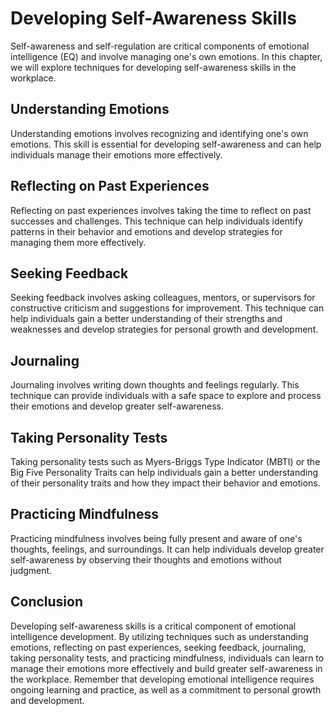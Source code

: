Developing Self-Awareness Skills
===============================================================================

Self-awareness and self-regulation are critical components of emotional intelligence (EQ) and involve managing one's own emotions. In this chapter, we will explore techniques for developing self-awareness skills in the workplace.

Understanding Emotions
----------------------

Understanding emotions involves recognizing and identifying one's own emotions. This skill is essential for developing self-awareness and can help individuals manage their emotions more effectively.

Reflecting on Past Experiences
------------------------------

Reflecting on past experiences involves taking the time to reflect on past successes and challenges. This technique can help individuals identify patterns in their behavior and emotions and develop strategies for managing them more effectively.

Seeking Feedback
----------------

Seeking feedback involves asking colleagues, mentors, or supervisors for constructive criticism and suggestions for improvement. This technique can help individuals gain a better understanding of their strengths and weaknesses and develop strategies for personal growth and development.

Journaling
----------

Journaling involves writing down thoughts and feelings regularly. This technique can provide individuals with a safe space to explore and process their emotions and develop greater self-awareness.

Taking Personality Tests
------------------------

Taking personality tests such as Myers-Briggs Type Indicator (MBTI) or the Big Five Personality Traits can help individuals gain a better understanding of their personality traits and how they impact their behavior and emotions.

Practicing Mindfulness
----------------------

Practicing mindfulness involves being fully present and aware of one's thoughts, feelings, and surroundings. It can help individuals develop greater self-awareness by observing their thoughts and emotions without judgment.

Conclusion
----------

Developing self-awareness skills is a critical component of emotional intelligence development. By utilizing techniques such as understanding emotions, reflecting on past experiences, seeking feedback, journaling, taking personality tests, and practicing mindfulness, individuals can learn to manage their emotions more effectively and build greater self-awareness in the workplace. Remember that developing emotional intelligence requires ongoing learning and practice, as well as a commitment to personal growth and development.
